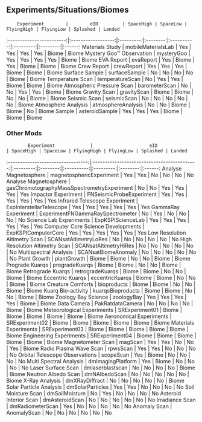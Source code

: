 ## Experiments/Situations/Biomes ##

        Experiment        |        eID         | SpaceHigh | SpaceLow | FlyingHigh | FlyingLow | Splashed | Landed
:------------------------:|:------------------:|:---------:|:--------:|:----------:|:---------:|:--------:|:------:
Materials Study           | mobileMaterialsLab | Yes       | Yes      | Yes        | Yes       | Biome    | Biome
Mystery Goo™ Observation  | mysteryGoo         | Yes       | Yes      | Yes        | Yes       | Biome    | Biome
EVA Report                | evaReport          | Yes       | Biome    | Yes        | Biome     | Biome    | Biome
Crew Report               | crewReport         | Yes       | Yes      | Yes        | Biome     | Biome    | Biome
Surface Sample            | surfaceSample      | No        | No       | No         | No        | Biome    | Biome
Temperature Scan          | temperatureScan    | No        | Yes      | Yes        | Biome     | Biome    | Biome
Atmospheric Pressure Scan | barometerScan      | No        | No       | Yes        | Yes       | Biome    | Biome
Gravity Scan              | gravityScan        | Biome     | Biome    | No         | No        | Biome    | Biome
Seismic Scan              | seismicScan        | No        | No       | No         | No        | No       | Biome
Atmosphere Analysis       | atmosphereAnalysis | No        | No       | Biome      | Biome     | No       | Biome
Sample                    | asteroidSample     | Yes       | Yes      | Yes        | Biome     | Biome    | Biome

### Other Mods ###

            Experiment             |                     eID                     | SpaceHigh | SpaceLow | FlyingHigh | FlyingLow | Splashed | Landed
:---------------------------------:|:-------------------------------------------:|:---------:|:--------:|:----------:|:---------:|:--------:|:------:
Analyse Magnetosphere              | magnetosphericExperiment                    | Yes       | Yes      | No         | No        | No       | No
Analyse Magnetosphere              | gasChromotographyMassSpectrometryExperiment | No        | No       | Yes        | Yes       | Yes      | Yes
Impactor Experiment                | FNSeismicProbeExperiment                    | Yes       | Yes      | Yes        | Yes       | Yes      | Yes
Infrared Telescope Experiment      | ExpInterstellarTelescope                    | Yes       | Yes      | Yes        | Yes       | Yes      | Yes
GammaRay Experiment                | ExperimentFNGammaRaySpectrometer            | No        | Yes      | No         | No        | No       | No
Science Lab Experiments            | ExpKSPIScienceLab                           | Yes       | Yes      | Yes        | Yes       | Yes      | Yes
Computer Core Science Developments | ExpKSPIComputerCore                         | Yes       | Yes      | Yes        | Yes       | Yes      | Yes
Low Resolution Altimetry Scan      | SCANsatAltimetryLoRes                       | No        | No       | No         | No        | No       | No
High Resolution Altimetry Scan     | SCANsatAltimetryHiRes                       | No        | No       | No         | No        | No       | No
Multispectral Analysis             | SCANsatBiomeAnomaly                         | No        | No       | No         | No        | No       | No
Plant Growth                       | plantGrowth                                 | Biome     | Biome    | No         | No        | Biome    | Biome
Prograde Kuarqs                    | progradeKuarqs                              | Biome     | Biome    | No         | No        | Biome    | Biome
Retrograde Kuarqs                  | retrogradeKuarqs                            | Biome     | Biome    | No         | No        | Biome    | Biome
Eccentric Kuarqs                   | eccentricKuarqs                             | Biome     | Biome    | No         | No        | Biome    | Biome
Creature Comforts                  | bioproducts                                 | Biome     | Biome    | No         | No        | Biome    | Biome
Kuarq Bio-activity                 | kuarqsBioproducts                           | Biome     | Biome    | No         | No        | Biome    | Biome
Zoology Bay Science                | zoologyBay                                  | Yes       | Yes      | Yes        | Yes       | Biome    | Biome
Data Camera                        | PakRatdataCamera                            | No        | No       | No         | No        | Biome    | Biome
Meteorological Experiments         | SRExperiment01                              | Biome     | Biome    | Biome      | Biome     | Biome    | Biome
Aeronomical Experiments            | SRExperiment02                              | Biome     | Biome    | Biome      | Biome     | Biome    | Biome
Materials Experiments              | SRExperiment03                              | Biome     | Biome    | Biome      | Biome     | Biome    | Biome
Engineering Experiments            | SRExperiment04                              | Biome     | Biome    | Biome      | Biome     | Biome    | Biome
Magnetometer Scan                  | magScan                                     | Yes       | Yes      | No         | No        | Yes      | Biome
Radio Plasma Wave Scan             | rpwsScan                                    | Yes       | Yes      | No         | No        | No       | No
Orbital Telescope Observations     | scopeScan                                   | Yes       | Biome    | No         | No        | No       | No
Multi Spectral Analysis            | dmImagingPlatform                           | Yes       | Biome    | No         | No        | No       | No
Laser Surface Scan                 | dmlaserblastscan                            | No        | No       | No         | No        | Biome    | Biome
Neutron Albedo Scan                | dmNAlbedoScan                               | No        | No       | No         | No        | No       | Biome
X-Ray Analysis                     | dmXRayDiffract                              | No        | No       | No         | No        | No       | Biome
Solar Particle Analysis            | dmSolarParticles                            | Yes       | Yes      | No         | No        | No       | No
Soil Moisture Scan                 | dmSoilMoisture                              | No        | Yes      | No         | No        | No       | No
Asteroid Interior Scan             | dmAsteroidScan                              | No        | No       | No         | No        | No       | No
Irradiance Scan                    | dmRadiometerScan                            | Yes       | No       | No         | No        | No       | No
Anomaly Scan                       | AnomalyScan                                 | No        | No       | No         | No        | No       | No